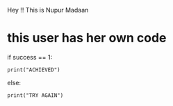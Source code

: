 Hey !! This is Nupur Madaan 

# this user has her own code
if success == 1:

    print("ACHIEVED")

else:

    print("TRY AGAIN")

